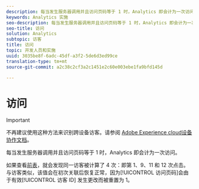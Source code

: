 ```yaml
---
description: 每当发生服务器调用并且访问页码等于 1 时，Analytics 即会计为一次访问。
keywords: Analytics 实施
seo-description: 每当发生服务器调用并且访问页码等于 1 时，Analytics 即会计为一次访问。
seo-title: 访问
solution: Analytics
subtopic: 访客
title: 访问
topic: 开发人员和实施
uuid: 3035be8f-6adc-45df-a3f2-5de6d3ed99ce
translation-type: tm+mt
source-git-commit: a2c38c2cf3a2c1451e2c60e003ebe1fa9bfd145d

---
```



# 访问

>[!IMPORTANT]
>
>不再建议使用这种方法来识别跨设备访客。请参阅 [Adobe Experience cloud设备协作文档](https://marketing.adobe.com/resources/help/en_US/mcdc/)。

每当发生服务器调用并且访问页码等于 1 时，Analytics 即会计为一次访问。

如果查看[前表](../../../implement/js-implementation/xdevice-visid/visit-example.md#concept_E3B32B8E539F4FDC8E3FA872328B87BA)，就会发现同一访客被计算了 4 次：即第 1、9、11 和 12 次点击。与访客类似，该值会在初次关联后恢复正常，因为[!UICONTROL 访问页码]会由于有效[!UICONTROL 访客 ID] 发生更改而被重置为 1。
